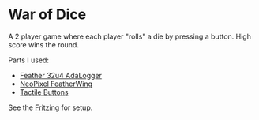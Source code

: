 # War of Dice

A 2 player game where each player "rolls" a die by pressing a button. High score wins the round.

Parts I used:
 * [Feather 32u4 AdaLogger](https://www.adafruit.com/products/2795)
 * [NeoPixel FeatherWing](https://www.adafruit.com/products/2945)
 * [Tactile Buttons](https://www.adafruit.com/products/367)

See the [Fritzing](./war-of-dice.fzz) for setup.
